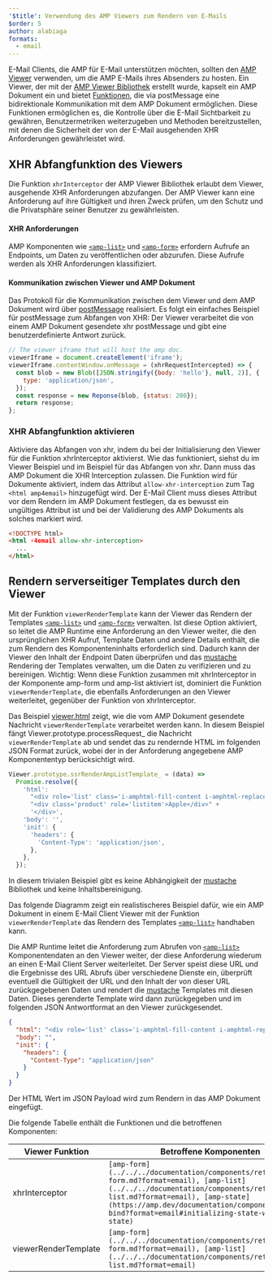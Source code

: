 ```yaml
---
'$title': Verwendung des AMP Viewers zum Rendern von E-Mails
$order: 5
author: alabiaga
formats:
  - email
---
```


E-Mail Clients, die AMP für E-Mail unterstützen möchten, sollten den [AMP Viewer](https://github.com/ampproject/amphtml/blob/main/extensions/amp-viewer-integration/integrating-viewer-with-amp-doc-guide.md) verwenden, um die AMP E-Mails ihres Absenders zu hosten. Ein Viewer, der mit der [AMP Viewer Bibliothek](https://github.com/ampproject/amphtml/tree/master/extensions/amp-viewer-integration) erstellt wurde, kapselt ein AMP Dokument ein und bietet [Funktionen](https://github.com/ampproject/amphtml/blob/main/extensions/amp-viewer-integration/CAPABILITIES.md), die via postMessage eine bidirektionale Kommunikation mit dem AMP Dokument ermöglichen. Diese Funktionen ermöglichen es, die Kontrolle über die E-Mail Sichtbarkeit zu gewähren, Benutzermetriken weiterzugeben und Methoden bereitzustellen, mit denen die Sicherheit der von der E-Mail ausgehenden XHR Anforderungen gewährleistet wird.

## XHR Abfangfunktion des Viewers

Die Funktion `xhrInterceptor` der AMP Viewer Bibliothek erlaubt dem Viewer, ausgehende XHR Anforderungen abzufangen. Der AMP Viewer kann eine Anforderung auf ihre Gültigkeit und ihren Zweck prüfen, um den Schutz und die Privatsphäre seiner Benutzer zu gewährleisten.

#### XHR Anforderungen

AMP Komponenten wie [`<amp-list>`](../../../documentation/components/reference/amp-list.md?format=email) und [`<amp-form>`](../../../documentation/components/reference/amp-form.md?format=email) erfordern Aufrufe an Endpoints, um Daten zu veröffentlichen oder abzurufen. Diese Aufrufe werden als XHR Anforderungen klassifiziert.

#### Kommunikation zwischen Viewer und AMP Dokument

Das Protokoll für die Kommunikation zwischen dem Viewer und dem AMP Dokument wird über [postMessage](https://developer.mozilla.org/en-US/docs/Web/API/Window/postMessage) realisiert. Es folgt ein einfaches Beispiel für postMessage zum Abfangen von XHR: Der Viewer verarbeitet die von einem AMP Dokument gesendete xhr postMessage und gibt eine benutzerdefinierte Antwort zurück.

```js
// The viewer iframe that will host the amp doc.
viewerIframe = document.createElement('iframe');
viewerIframe.contentWindow.onMessage = (xhrRequestIntercepted) => {
  const blob = new Blob([JSON.stringify({body: 'hello'}, null, 2)], {
    type: 'application/json',
  });
  const response = new Reponse(blob, {status: 200});
  return response;
};
```

### XHR Abfangfunktion aktivieren

Aktiviere das Abfangen von xhr, indem du bei der Initialisierung den Viewer für die Funktion xhrInterceptor aktivierst. Wie das funktioniert, siehst du im Viewer Beispiel und im Beispiel für das Abfangen von xhr. Dann muss das AMP Dokument die XHR Interception zulassen. Die Funktion wird für Dokumente aktiviert, indem das Attribut `allow-xhr-interception` zum Tag `<html amp4email>` hinzugefügt wird. Der E-Mail Client muss dieses Attribut vor dem Rendern im AMP Dokument festlegen, da es bewusst ein ungültiges Attribut ist und bei der Validierung des AMP Dokuments als solches markiert wird.

```html
<!DOCTYPE html>
<html ⚡4email allow-xhr-interception>
  ...
</html>
```

## Rendern serverseitiger Templates durch den Viewer

Mit der Funktion `viewerRenderTemplate` kann der Viewer das Rendern der Templates [`<amp-list>`](../../../documentation/components/reference/amp-list.md?format=email) und [`<amp-form>`](../../../documentation/components/reference/amp-form.md?format=email) verwalten. Ist diese Option aktiviert, so leitet die AMP Runtime eine Anforderung an den Viewer weiter, die den ursprünglichen XHR Aufruf, Template Daten und andere Details enthält, die zum Rendern des Komponenteninhalts erforderlich sind. Dadurch kann der Viewer den Inhalt der Endpoint Daten überprüfen und das [mustache](https://mustache.github.io/) Rendering der Templates verwalten, um die Daten zu verifizieren und zu bereinigen. Wichtig: Wenn diese Funktion zusammen mit xhrInterceptor in der Komponente amp-form und amp-list aktiviert ist, dominiert die Funktion `viewerRenderTemplate`, die ebenfalls Anforderungen an den Viewer weiterleitet, gegenüber der Funktion von xhrInterceptor.

Das Beispiel [viewer.html](https://github.com/ampproject/amphtml/blob/main/examples/viewer.html) zeigt, wie die vom AMP Dokument gesendete Nachricht `viewerRenderTemplate` verarbeitet werden kann. In diesem Beispiel fängt Viewer.prototype.processRequest\_ die Nachricht `viewerRenderTemplate` ab und sendet das zu rendernde HTML im folgenden JSON Format zurück, wobei der in der Anforderung angegebene AMP Komponententyp berücksichtigt wird.

```js
Viewer.prototype.ssrRenderAmpListTemplate_ = (data) =>
  Promise.resolve({
    'html':
      "<div role='list' class='i-amphtml-fill-content i-amphtml-replaced-content'>" +
      "<div class='product' role='listitem'>Apple</div>" +
      '</div>',
    'body': '',
    'init': {
      'headers': {
        'Content-Type': 'application/json',
      },
    },
  });
```

In diesem trivialen Beispiel gibt es keine Abhängigkeit der [mustache](https://mustache.github.io/) Bibliothek und keine Inhaltsbereinigung.

Das folgende Diagramm zeigt ein realistischeres Beispiel dafür, wie ein AMP Dokument in einem E-Mail Client Viewer mit der Funktion `viewerRenderTemplate` das Rendern des Templates [`<amp-list>`](../../../documentation/components/reference/amp-list.md?format=email) handhaben kann.

<amp-img alt="Viewer render template diagram" layout="responsive" width="372" height="279" src="/static/img/docs/viewer_render_template_diagram.png"></amp-img>

Die AMP Runtime leitet die Anforderung zum Abrufen von [`<amp-list>`](../../../documentation/components/reference/amp-list.md?format=email) Komponentendaten an den Viewer weiter, der diese Anforderung wiederum an einen E-Mail Client Server weiterleitet. Der Server speist diese URL und die Ergebnisse des URL Abrufs über verschiedene Dienste ein, überprüft eventuell die Gültigkeit der URL und den Inhalt der von dieser URL zurückgegebenen Daten und rendert die [mustache](https://mustache.github.io/) Templates mit diesen Daten. Dieses gerenderte Template wird dann zurückgegeben und im folgenden JSON Antwortformat an den Viewer zurückgesendet.

```json
{
  "html": "<div role='list' class='i-amphtml-fill-content i-amphtml-replaced-content'> <div class='product' role='listitem'>List item 1</div> <div class='product' role='listitem'>List item 2</div> </div>",
  "body": "",
  "init": {
    "headers": {
      "Content-Type": "application/json"
    }
  }
}
```

Der HTML Wert im JSON Payload wird zum Rendern in das AMP Dokument eingefügt.

Die folgende Tabelle enthält die Funktionen und die betroffenen Komponenten:

<table>
  <thead>
    <tr>
      <th width="30%">Viewer Funktion</th>
      <th>Betroffene Komponenten</th>
    </tr>
  </thead>
  <tbody>
    <tr>
      <td>xhrInterceptor</td>
      <td><code>[amp-form](../../../documentation/components/reference/amp-form.md?format=email), [amp-list](../../../documentation/components/reference/amp-list.md?format=email), [amp-state](https://amp.dev/documentation/components/amp-bind?format=email#initializing-state-with-amp-state)</code></td>
    </tr>
     <tr>
       <td>viewerRenderTemplate</td>
       <td><code>[amp-form](../../../documentation/components/reference/amp-form.md?format=email), [amp-list](../../../documentation/components/reference/amp-list.md?format=email)</code></td>
    </tr>
  </tbody>
</table>
